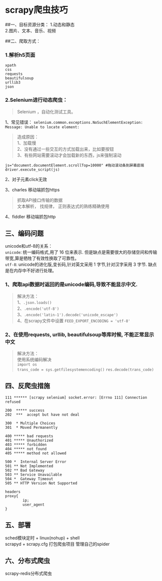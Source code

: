 # scrapy爬虫技巧


##一、目标资源分类：
1.动态和静态  
2.图片、文本、音乐、视频


##二、爬取方式：

### 1.解析h5页面
```shell script
xpath
css
requests
beautifulsoup
urllib3
json
```

### 2.Selenium进行动态爬虫：
> Selenium ，自动化测试工具。

1、常见错误： 
`selenium.common.exceptions.NoSuchElementException: Message: Unable to locate element:`  
> 造成原因：  
1、加载慢  
2、没有通过一些交互的方式加载出来，比如要按钮  
3、有些网站需要滚动才会加载新的东西，js来强制滚动 
 
```shell script
js="document.documentElement.scrollTop=10000" #拖动滚动条到屏幕底端  
driver.execute_script(js)
```
			
2、对子元素click无效

3、charles 移动端抓包https  
> 抓取API接口传输的数据  
文本解析， 找规律， 正则表达式的熟练精确使用

4、fiddler 移动端抓包http

## 三、编码问题
unicode和utf-8的关系：  
`unicode`: 统一编码格式,用了 16 位来表示. 但是缺点是需要很大的存储空间和传输带宽,算是牺牲了有效性换取了可靠性。  
`utf-8`: unicode的进化版,变长码,针对英文采用 1 字节,针对汉字采用 3 字节. 缺点是在内存中不好进行处理。

### 1、爬取api数据时返回的是unicode编码,导致不能显示中文.
> 解决方法：  
1、`.json.loads()`  
2、`.encode('utf-8')`  
3、`.encode('latin-1').decode('unicode_escape')`  
4、在scrapy文件中设置 `FEED_EXPORT_ENCODING = 'utf-8'`

### 2、在使用requests, urllib, beautifulsoup等库时候, 不能正常显示中文
> 解决方法：  
使用系统编码解决  
`import os`  
`trans_code = sys.getfilesystemencoding()`
`res.decode(trans_code)`
     
## 四、反爬虫措施

```shell script
111 ****** [scrapy selenium] socket.error: [Errno 111] Connection refused

200  ***** success
202  ***  accept but have not deal

300  * Multiple Choices
301  * Moved Permanently

400 ***** bad requests
401 ***** Unauthorized
403 ***** forbidden
404 ***** not found
405 ***** method not allowed

500 *  Internal Server Error
501 ** Not Implemented
502 ** Bad Gateway
503 ** Service Unavailable
504 *  Gateway Timeout
505 ** HTTP Version Not Supported

headers
proxy{
        ip;
        user_agent
}
```
## 五、部署
sched模块定时 + linux(nohup) + shell  
scrapyd + scrapy.cfg 打包爬虫项目  管理自己的spider


## 六、分布式爬虫
scrapy-redis分布式爬虫






